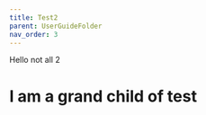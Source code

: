 ```yaml
---
title: Test2
parent: UserGuideFolder
nav_order: 3
---
```


Hello not all 2

# I am a grand child of test
